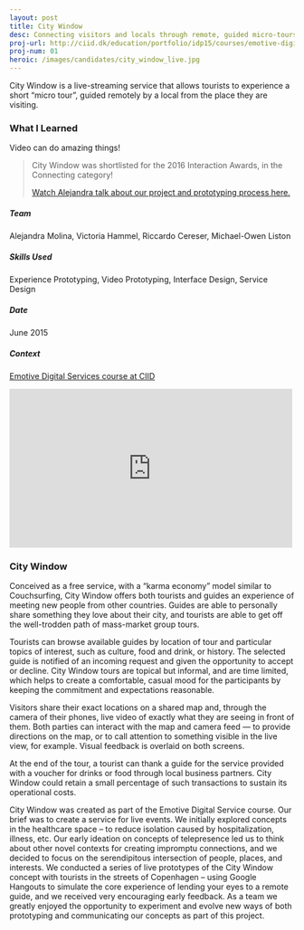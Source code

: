 ```yaml
---
layout: post
title: City Window
desc: Connecting visitors and locals through remote, guided micro-tours 
proj-url: http://ciid.dk/education/portfolio/idp15/courses/emotive-digital-services/projects/city-window/
proj-num: 01
heroic: /images/candidates/city_window_live.jpg
---
```



City Window is a live-streaming service that allows tourists to experience a short “micro tour”, guided remotely by a local from the place they are visiting.

### What I Learned
Video can do amazing things!

> City Window was shortlisted for the 2016 Interaction Awards, in the Connecting category!
>
> [Watch Alejandra talk about our project and prototyping process here.](http://awards.ixda.org/entry/2016/city-window/)

##### Team
Alejandra Molina, Victoria Hammel, Riccardo Cereser, Michael-Owen Liston

##### Skills Used
Experience Prototyping, Video Prototyping, Interface Design, Service Design

##### Date
June 2015

##### Context
[Emotive Digital Services course at CIID](http://ciid.dk/education/portfolio/idp15/courses/emotive-digital-services/projects/city-window/)

<iframe src="https://player.vimeo.com/video/138462032?byline=0&portrait=0" width="500" height="281" frameborder="0" webkitallowfullscreen mozallowfullscreen allowfullscreen></iframe>

### City Window

Conceived as a free service, with a “karma economy” model similar to Couchsurfing, City Window offers both tourists and guides an experience of meeting new people from other countries. Guides are able to personally share something they love about their city, and tourists are able to get off the well-trodden path of mass-market group tours.

Tourists can browse available guides by location of tour and particular topics of interest, such as culture, food and drink, or history. The selected guide is notified of an incoming request and given the opportunity to accept or decline. City Window tours are topical but informal, and are time limited, which helps to create a comfortable, casual mood for the participants by keeping the commitment and expectations reasonable.

Visitors share their exact locations on a shared map and, through the camera of their phones, live video of exactly what they are seeing in front of them. Both parties can interact with the map and camera feed — to provide directions on the map, or to call attention to something visible in the live view, for example. Visual feedback is overlaid on both screens.

At the end of the tour, a tourist can thank a guide for the service provided with a voucher for drinks or food through local business partners. City Window could retain a small percentage of such transactions to sustain its operational costs.

City Window was created as part of the Emotive Digital Service course. Our brief was to create a service for live events. We initially explored concepts in the healthcare space – to reduce isolation caused by hospitalization, illness, etc. Our early ideation on concepts of telepresence led us to think about other novel contexts for creating impromptu connections, and we decided to focus on the serendipitous intersection of people, places, and interests. We conducted a series of live prototypes of the City Window concept with tourists in the streets of Copenhagen – using Google Hangouts to simulate the core experience of lending your eyes to a remote guide, and we received very encouraging early feedback. As a team we greatly enjoyed the opportunity to experiment and evolve new ways of both prototyping and communicating our concepts as part of this project.

